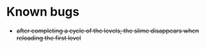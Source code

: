 # Known bugs

- ~~after completing a cycle of the levels, the slime disappears when reloading the first level~~
